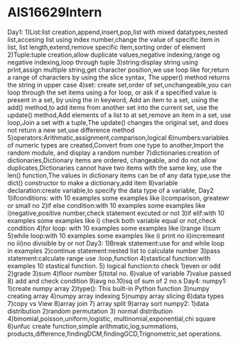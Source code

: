 # AIS16629Intern
Day1:
1)List:list creation,append,insert,pop,list with mixed datatypes,nested list,accesing list using index number,change the value of specific item in list,
list length,extend,remove specific item,sorting order of element
2)Tuple:tuple creation,allow duplicate values,negative indexing,range og negative indexing,loop through tuple
3)string:display string using print,assign multiple string,get character position,we use loop like for,return a range of characters by using the slice syntax,
The upper() method returns the string in upper case
4)set: create set,order of set,unchangeable,you can loop through the set items using a for loop, or ask if a specified value is present in a set, by using the in keyword,
Add an item to a set, using the add() method,to add items from another set into the current set, use the update() method,Add elements of a list to at set,remove an item in a set,
use loop,Join a set with a tuple,The update() changes the original set, and does not return a new set,use difference method
5)operators:Arithmatic,assignment,comparison,logical
6)numbers:variables of numeric types are created,Convert from one type to another,Import the random module, and display a random number
7)dictionaries:creation of dictionaries,Dictionary items are ordered, changeable, and do not allow duplicates,Dictionaries cannot have two items with the same key,
use the len() function,The values in dictionary items can be of any data type,use the dict() constructor to make a dictionary,add item
8)variable declaration:create variable,to specify the data type of a variable,
Day2
1)ifconditions: with 10 examples some examples like i)comparison, greatewr or small no
2)if else condition:with 10 examples some examples like i)negative,positive number,check statement excuted or not
3)if elif:with 10 examples some examples like i) check both variable equal or not,check condition
4)for loop: with 10 examples some examples like i)range ii)sum
5)while loop:with 10 examples some examples like i) print no ii)incremeant no iii)no divisible by or not
Day3:
1)Break statement:use for and while loop in examples
2)continue statement:nested list to calculate number
3)pass statement:calculate range use :loop,function
4)stastical function:with examples 10 stastical function.
5) logical function:to check 1)even or odd 2)grade 3)sum 4)floor number 5)total no. 6)value of variable 7)value passed 8) add and check condition 9)avg no.10)sq of sum of 2 no.s
Day4:
numpy1:
1)create numpy array
2)type(): This built-in Python function
3)numpy creating array
4)numpy array indexing
5)numpy array slicing
6)data types
7)copy vs View
8)array join
7) array split
9)array sort
numpy2:
1)data distribution
2)random permutation
3) normal distribution
4)binomial,poisson,uniform,logistic, multinomial,exponential,chi square
6)unfuc create function,simple arithmatic,log,summations, products,difference,findingDCM,findingGCD,Trignometric,set operations.

